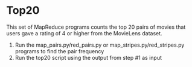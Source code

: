 # Top20
This set of MapReduce programs counts the top 20 pairs of movies that users gave a rating of 4 or higher from the MovieLens dataset.  

1. Run the map_pairs.py/red_pairs.py or map_stripes.py/red_stripes.py programs to find the pair frequency
2. Run the top20 script using the output from step #1 as input
